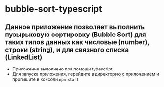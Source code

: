 # bubble-sort-typescript
## Данное приложение позволяет выполнить пузырьковую сортировку (Bubble Sort) для таких типов данных как числовые (number), строки (string), и для связного списка (LinkedList)
- Приложение выполнено при помощи typescript 
- Для запуска приложения, перейдите в директорию с приложением и пропишите в консоли `npm start`
